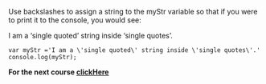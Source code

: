 
Use backslashes to assign a string to the myStr variable so that if you were to print it to the console, you would see:

I am a ‘single quoted’ string inside ‘single quotes’.
 
```solution
var myStr ='I am a \'single quoted\' string inside \'single quotes\'.'
console.log(myStr);
```

**For the next course [clickHere](https://www.merakilearn.org/course/124/exercise/3225)**
